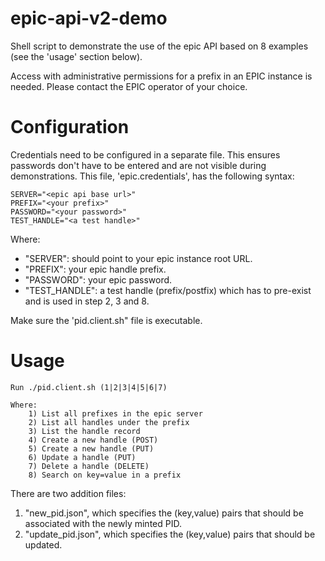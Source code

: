 # epic-api-v2-demo

Shell script to demonstrate the use of the epic API based on 8 examples (see the 'usage' section below).

Access with administrative permissions for a prefix in an EPIC instance is needed. Please contact the EPIC operator of your choice.

# Configuration

Credentials need to be configured in a separate file. This ensures passwords don't have to be entered and are not visible during demonstrations.
This file, 'epic.credentials', has the following syntax:
```
SERVER="<epic api base url>"
PREFIX="<your prefix>"
PASSWORD="<your password>"
TEST_HANDLE="<a test handle>"
```
Where:
* "SERVER": should point to your epic instance root URL.
* "PREFIX": your epic handle prefix.
* "PASSWORD": your epic password.
* "TEST_HANDLE": a test handle (prefix/postfix) which has to pre-exist and is used in step 2, 3 and 8.

Make sure the 'pid.client.sh" file is executable.

# Usage

```
Run ./pid.client.sh (1|2|3|4|5|6|7)

Where:
	1) List all prefixes in the epic server
	2) List all handles under the prefix
	3) List the handle record
	4) Create a new handle (POST)
	5) Create a new handle (PUT)
	6) Update a handle (PUT)
	7) Delete a handle (DELETE)
	8) Search on key=value in a prefix
```

There are two addition files:
1. "new_pid.json", which specifies the (key,value) pairs that should be associated with the newly minted PID.
2. "update_pid.json", which specifies the (key,value) pairs that should be updated.
